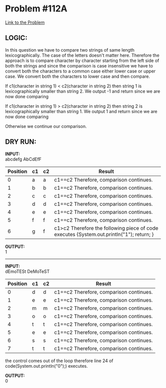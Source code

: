 # Problem #112A

[Link to the Problem](https://codeforces.com/problemset/problem/112/A)

## LOGIC:

In this question we have to compare two strings of same length lexicographically.
The case of the letters doesn't matter here.
Therefore the approach is to compare character by character starting from the left side of both the strings
and since the comparison is case insensitive we have to convert both the characters to a common case either lower case or upper case.
We convert both the characters to lower case and then compare.

If c1(character in string 1) < c2(character in string 2) then string 1 is lexicographically smaller than string 2.
We output -1 and return since we are now done comparing

If c1(character in string 1) > c2(character in string 2) then string 2 is lexicographically smaller than string 1.
We output 1 and return since we are now done comparing

Otherwise we continue our comparison.

## DRY RUN:

**INPUT:** <br>
abcdefg
AbCdEfF

| Position | c1 | c2 | Result                                                                                   |
|----------|----|----|------------------------------------------------------------------------------------------|
| 0        | a  | a  | c1==c2  Therefore, comparison continues.                                                 |
| 1        | b  | b  | c1==c2  Therefore, comparison continues.                                                 |
| 2        | c  | c  | c1==c2  Therefore, comparison continues.                                                 |
| 3        | d  | d  | c1==c2  Therefore, comparison continues.                                                 |
| 4        | e  | e  | c1==c2  Therefore, comparison continues.                                                 |
| 5        | f  | f  | c1==c2  Therefore, comparison continues.                                                 |
| 6        | g  | f  | c1>c2 Therefore the following piece of code executes {System.out.println("1"); return; } |

**OUTPUT:** <br>
1

------------------------------------------------------------------------------------------------------------------------------

**INPUT:** <br>
dEmoTESt
DeMoTeST

| Position | c1 | c2 | Result                                   |
|----------|----|----|------------------------------------------|
| 0        | d  | d  | c1==c2  Therefore, comparison continues. |
| 1        | e  | e  | c1==c2  Therefore, comparison continues. |
| 2        | m  | m  | c1==c2  Therefore, comparison continues. |
| 3        | o  | o  | c1==c2  Therefore, comparison continues. |
| 4        | t  | t  | c1==c2  Therefore, comparison continues. |
| 5        | e  | e  | c1==c2  Therefore, comparison continues. |
| 6        | s  | s  | c1==c2  Therefore, comparison continues. |
| 7        | t  | t  | c1==c2  Therefore, comparison continues. |

the control comes out of the loop therefore line 24 of code(System.out.println("0");) executes. 

**OUTPUT:** <br>
0

